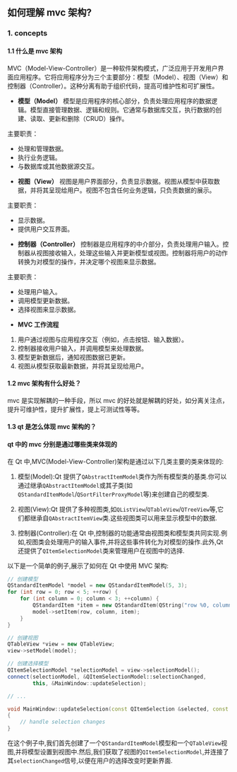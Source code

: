 ## 如何理解 mvc 架构?

### 1. concepts

#### 1.1 什么是 mvc 架构

MVC（Model-View-Controller）是一种软件架构模式，广泛应用于开发用户界面应用程序。它将应用程序分为三个主要部分：模型（Model）、视图（View）和控制器（Controller）。这种分离有助于组织代码，提高可维护性和可扩展性。

- **模型（Model）**
  模型是应用程序的核心部分，负责处理应用程序的数据逻辑。模型直接管理数据、逻辑和规则。它通常与数据库交互，执行数据的创建、读取、更新和删除（CRUD）操作。

主要职责：

- 处理和管理数据。
- 执行业务逻辑。
- 与数据库或其他数据源交互。

* **视图（View）**
  视图是用户界面部分，负责显示数据。视图从模型中获取数据，并将其呈现给用户。视图不包含任何业务逻辑，只负责数据的展示。

主要职责：

- 显示数据。
- 提供用户交互界面。

* **控制器（Controller）**
  控制器是应用程序的中介部分，负责处理用户输入。控制器从视图接收输入，处理这些输入并更新模型或视图。控制器将用户的动作转换为对模型的操作，并决定哪个视图来显示数据。

主要职责：

- 处理用户输入。
- 调用模型更新数据。
- 选择视图来显示数据。

* **MVC 工作流程**

1. 用户通过视图与应用程序交互（例如，点击按钮、输入数据）。
2. 控制器接收用户输入，并调用模型来处理数据。
3. 模型更新数据后，通知视图数据已更新。
4. 视图从模型获取最新数据，并将其呈现给用户。

#### 1.2 mvc 架构有什么好处？

mvc 是实现解耦的一种手段，所以 mvc 的好处就是解耦的好处，如分离关注点，提升可维护性，提升扩展性，提上可测试性等等。

#### 1.3 qt 是怎么体现 mvc 架构的？

#### qt 中的 mvc 分别是通过哪些类来体现的

在 Qt 中,MVC(Model-View-Controller)架构是通过以下几类主要的类来体现的:

1. 模型(Model):Qt 提供了`QAbstractItemModel`类作为所有模型类的基类.你可以通过继承`QAbstractItemModel`或其子类(如`QStandardItemModel`/`QSortFilterProxyModel`等)来创建自己的模型类.

2. 视图(View):Qt 提供了多种视图类,如`QListView`/`QTableView`/`QTreeView`等,它们都继承自`QAbstractItemView`类.这些视图类可以用来显示模型中的数据.

3. 控制器(Controller):在 Qt 中,控制器的功能通常由视图类和模型类共同实现.例如,视图类会处理用户的输入事件,并将这些事件转化为对模型的操作.此外,Qt 还提供了`QItemSelectionModel`类来管理用户在视图中的选择.

以下是一个简单的例子,展示了如何在 Qt 中使用 MVC 架构:

```cpp
// 创建模型
QStandardItemModel *model = new QStandardItemModel(5, 3);
for (int row = 0; row < 5; ++row) {
    for (int column = 0; column < 3; ++column) {
        QStandardItem *item = new QStandardItem(QString("row %0, column %1").arg(row).arg(column));
        model->setItem(row, column, item);
    }
}

// 创建视图
QTableView *view = new QTableView;
view->setModel(model);

// 创建选择模型
QItemSelectionModel *selectionModel = view->selectionModel();
connect(selectionModel, &QItemSelectionModel::selectionChanged,
        this, &MainWindow::updateSelection);

// ...

void MainWindow::updateSelection(const QItemSelection &selected, const QItemSelection &deselected)
{
    // handle selection changes
}
```

在这个例子中,我们首先创建了一个`QStandardItemModel`模型和一个`QTableView`视图,并将模型设置到视图中.然后,我们获取了视图的`QItemSelectionModel`,并连接了其`selectionChanged`信号,以便在用户的选择改变时更新界面.
